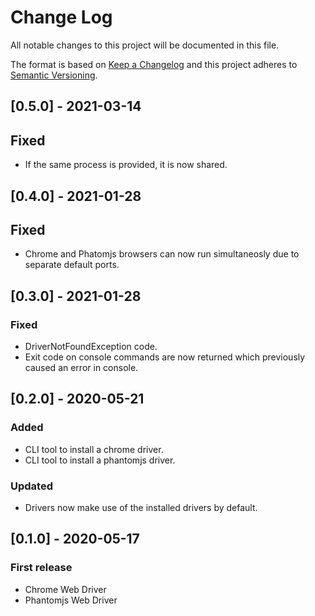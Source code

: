 # Change Log

All notable changes to this project will be documented in this file.

The format is based on [Keep a Changelog](http://keepachangelog.com/)
and this project adheres to [Semantic Versioning](http://semver.org/).

## [0.5.0] - 2021-03-14

## Fixed
- If the same process is provided, it is now shared.

## [0.4.0] - 2021-01-28

## Fixed
- Chrome and Phatomjs browsers can now run simultaneosly due to separate default ports.

## [0.3.0] - 2021-01-28

### Fixed
- DriverNotFoundException code.
- Exit code on console commands are now returned which previously caused an error in console.

## [0.2.0] - 2020-05-21

### Added
- CLI tool to install a chrome driver.
- CLI tool to install a phantomjs driver.

### Updated
- Drivers now make use of the installed drivers by default.

## [0.1.0] - 2020-05-17

### First release
- Chrome Web Driver
- Phantomjs Web Driver
